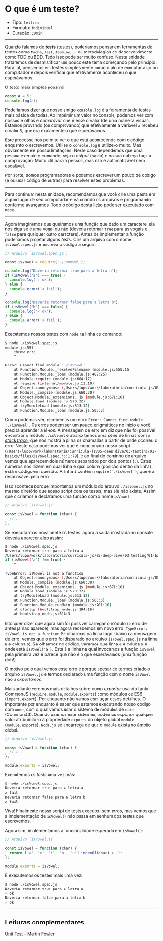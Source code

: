 # O que é um teste?

* Tipo: `leitura`
* Formato: `individual`
* Duração: `20min`

***

Quando falamos de **tests** (testes), poderíamos pensar em ferramentas de testes
como `Mocha`, `Jest`, `Jasmine`, ... ou metodologias de desenvolvimento como TDD
ou BDD. Tudo isso pode ser muito confuso. Nesta unidade trataremos de
desmistificar um pouco este tema começando pelo princípio. Para tal, pensemos em
testes simplesmente como o ato de executar algo no computador e depois verificar
que efetivamente aconteceu o que esperávamos.

O teste mais simples possível:

```js
const a = 5;
console.log(a);
```

Poderíamos dizer que nosso amigo `console.log` é a ferramenta de testes mais
básica de todas. Ao imprimir um valor no console, podemos ver com nossos e olhos
e _comprovar_ que é esse o valor (de uma maneira visual). Estamos provando (ou
comprovando) que efetivamente a variável `a` recebeu o valor `5`, que era
exatamente o que esperávamos.

Este processo nos permite ver o que está acontecendo com o código enquanto o
escrevemos. Utilize o `console.log` e utilize-o muito. Mas obviamente ele possui
limitações. Neste caso dependemos que uma pessoa execute o comando, veja o
_output_ (saída) e na sua cabeça faça a comprovação. Muito útil para a pessoa,
mas não é automatizável nem escalável.

Por sorte, somos programadoras e podemos escrever um pouco de código (e ou usar
código de outras) para resolver estes problemas.

***

Para continuar nesta unidade, recomendamos que você crie uma pasta em algum
lugar de seu computador e vá criando os arquivos e programando conforme
avançamos. Todo o código desta lição pode ser executado com `node`.

***

Agora imaginemos que queiramos uma função que dado um caractere, ela nos diga se
é uma vogal ou não (deveria retornar `true` para as vogais e `false` para
qualquer outro caractere). Antes de implementar a função poderíamos projetar
alguns _tests_. Crie um arquivo com o nome `isVowel.spec.js` e escreva o código
a seguir:

```js
// Arquivo `isVowel.spec.js`:

const isVowel = require('./isVowel');

console.log('Deveria retornar true para a letra a');
if (isVowel('a') === true) {
  console.log('✓ ok');
} else {
  console.error('✗ fail');
}

console.log('Deveria retornar false para a letra b');
if (isVowel('b') === false) {
  console.log('✓ ok');
} else {
  console.error('✗ fail');
}
```

Executemos nossos testes com `node` na linha de comando:

```sh
$ node ./isVowel.spec.js
module.js:557
    throw err;
    ^

Error: Cannot find module './isVowel'
    at Function.Module._resolveFilename (module.js:555:15)
    at Function.Module._load (module.js:482:25)
    at Module.require (module.js:604:17)
    at require (internal/module.js:11:18)
    at Object.<anonymous> (/Users/lupo/work/laboratoria/curricula-js/05-deep-dive/03-testing/01-basics/files/isVowel.spec.js:1:79)
    at Module._compile (module.js:660:30)
    at Object.Module._extensions..js (module.js:671:10)
    at Module.load (module.js:573:32)
    at tryModuleLoad (module.js:513:12)
    at Function.Module._load (module.js:505:3)
```

Como podemos ver, recebemos um erro: `Error: Cannot find module './isVowel'`. Os
erros podem ser um pouco enigmáticos no início e você precisa aprender a
_lê-los_. A mensagem de erro em diz que não foi possível encontrar o módulo
`./isVowel` e abaixo temos uma série de linhas com o [_stack
trace_](https://developer.mozilla.org/en-US/docs/Web/JavaScript/Reference/Global_Objects/Error/Stack),
que nos mostra a pilha de chamadas a partir de onde ocorreu o erro. Neste caso
podemos ver que é mencionado nosso script
(`/Users/lupo/work/laboratoria/curricula-js/05-deep-dive/03-testing/01-basics/files/isVowel.spec.js:1:79`),
e ao final do caminho do arquivo vemos que aparecem dois números separados por
dois pontos (`:`). Estes números nos dizem em qual linha e qual coluna (posição
dentro da linha) está o código em questão. A linha `1` contém
`require('./isVowel')`, que é a responsável pelo erro.

Isso acontece porque importamos um módulo do arquivo `./isVowel.js` no mesmo
diretório que nosso script com os testes, mas ele não existe. Assim que o
criamos e declaramos uma função com o nome `isVowel`:

```js
// Arquivo `isVowel.js`

const isVowel = function (char) {
  // ...
};
```

Se executarmos novamente os testes, agora a saída mostrada no console deveria
aparecer algo assim:

```sh
$ node ./isVowel.spec.js
Deveria retornar true para a letra a
/Users/lupo/work/laboratoria/curricula-js/05-deep-dive/03-testing/01-basics/files/isVowel.spec.js:4
if (isVowel('a') !== true) {
    ^

TypeError: isVowel is not a function
    at Object.<anonymous> (/Users/lupo/work/laboratoria/curricula-js/05-deep-dive/03-testing/01-basics/files/isVowel.spec.js:6:5)
    at Module._compile (module.js:660:30)
    at Object.Module._extensions..js (module.js:671:10)
    at Module.load (module.js:573:32)
    at tryModuleLoad (module.js:513:12)
    at Function.Module._load (module.js:505:3)
    at Function.Module.runMain (module.js:701:10)
    at startup (bootstrap_node.js:194:16)
    at bootstrap_node.js:618:3
```

Isto quer dizer que agora sim foi possível carregar o módulo (o erro de antes já
não aparece), mas agora recebemos um novo erro: `TypeError: isVowel is not a
function` Se olharmos na linha logo abaixo da mensagem de erro, vemos que o erro
foi disparado no arquivo `isVowel.spec.js` na linha `6` e coluna `5`). Se
olharmos no código, veremos que linha `6` e coluna `5` é onde está
`isVowel('a')`. Esta é a linha na qual invocamos a função `isVowel` pela
primeira vez e parece que não é o que esperávamos (uma função, doh!).

O motivo pelo qual vemos esse erro é porque apesar de termos criado o arquivo
`isVowel.js` e termos declarado uma função com o nome `isVowel` não a
_exportamos_.

Mais adiante veremos mais detalhes sobre como _exportar_ usando tanto CommonJS
(`require`, `module`, `module.exports`) como módulos de ES6 (`import`,
`export`). Por enquanto não vamos esmiuçar esses detalhes. O importante por
enquanto é saber que estamos executando nosso código com `node`, com o qual
vamos usar o sistema de módulos de `node` (CommonJS). Quando usamos este
sistemas, podemos _exportar_ qualquer valor atribuindo-o à propriedade `exports`
do objeto global `module` (`module.exports`). `Node.js` se encarrega de que o
`module` exista no âmbito global.

```js
// Arquivo `isVowel.js`

const isVowel = function (char) {
  // ...
};

module.exports = isVowel;
```

Executemos os _tests_ uma vez más:

```sh
$ node ./isVowel.spec.js
Deveria retornar true para a letra a
✗ fail
Deveria retornar false para a letra b
✗ fail
```

Viva! Finalmente nosso script de tests executou sem _erros_, mas vemos que a
implementação de `isVowel()` não passa em nenhum dos testes que escrevemos.

Agora sim, implementamos a funcionalidade esperada em `isVowel()`:

```js
// Arquivo `isVowel.js`

const isVowel = function (char) {
  return ['a', 'e', 'i', 'o', 'u'].indexOf(char) > -1;
};

module.exports = isVowel;
```

E executemos os testes mais uma vez:

```sh
$ node ./isVowel.spec.js
Deveria retornar true para a letra a
✓ ok
Deveria retornar false para a letra b
✓ ok
```

***

## Leituras complementares

[Unit Test - Martin Fowler](https://martinfowler.com/bliki/UnitTest.html)
